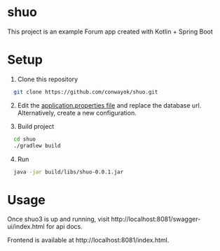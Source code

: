 # shuo

This project is an example Forum app created with Kotlin + Spring Boot

# Setup

1. Clone this repository

```bash
  git clone https://github.com/conwayok/shuo.git
```

2. Edit
   the [application.properties file](https://github.com/conwayok/shuo/blob/master/src/main/resources/application.properties)
   and replace the database url. Alternatively, create a new configuration.
   
3. Build project
```bash
  cd shuo
  ./gradlew build
```

4. Run
```bash
  java -jar build/libs/shuo-0.0.1.jar
```

# Usage

Once shuo3 is up and running, visit http://localhost:8081/swagger-ui/index.html for api docs.

Frontend is available at http://localhost:8081/index.html.
